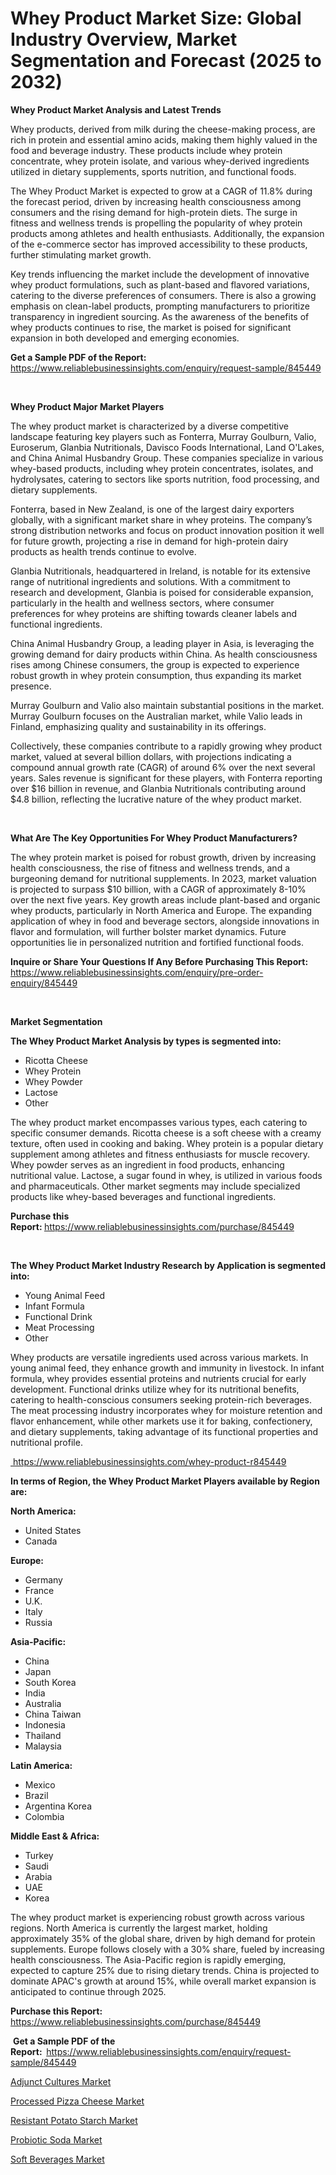 <p><h1>Whey Product Market Size: Global Industry Overview, Market Segmentation and Forecast (2025 to 2032)</h1></p><p><strong>Whey Product Market Analysis and Latest Trends</strong></p>
<p><p>Whey products, derived from milk during the cheese-making process, are rich in protein and essential amino acids, making them highly valued in the food and beverage industry. These products include whey protein concentrate, whey protein isolate, and various whey-derived ingredients utilized in dietary supplements, sports nutrition, and functional foods.</p><p>The Whey Product Market is expected to grow at a CAGR of 11.8% during the forecast period, driven by increasing health consciousness among consumers and the rising demand for high-protein diets. The surge in fitness and wellness trends is propelling the popularity of whey protein products among athletes and health enthusiasts. Additionally, the expansion of the e-commerce sector has improved accessibility to these products, further stimulating market growth.</p><p>Key trends influencing the market include the development of innovative whey product formulations, such as plant-based and flavored variations, catering to the diverse preferences of consumers. There is also a growing emphasis on clean-label products, prompting manufacturers to prioritize transparency in ingredient sourcing. As the awareness of the benefits of whey products continues to rise, the market is poised for significant expansion in both developed and emerging economies.</p></p>
<p><strong>Get a Sample PDF of the Report:&nbsp;</strong> <a href="https://www.reliablebusinessinsights.com/enquiry/request-sample/845449?utm_campaign=1138&utm_medium=2&utm_source=Github&utm_content=ia&utm_term=07042025&utm_id=whey-product">https://www.reliablebusinessinsights.com/enquiry/request-sample/845449</a></p>
<p>&nbsp;</p>
<p><strong>Whey Product Major Market Players</strong></p>
<p><p>The whey product market is characterized by a diverse competitive landscape featuring key players such as Fonterra, Murray Goulburn, Valio, Euroserum, Glanbia Nutritionals, Davisco Foods International, Land O'Lakes, and China Animal Husbandry Group. These companies specialize in various whey-based products, including whey protein concentrates, isolates, and hydrolysates, catering to sectors like sports nutrition, food processing, and dietary supplements.</p><p>Fonterra, based in New Zealand, is one of the largest dairy exporters globally, with a significant market share in whey proteins. The company’s strong distribution networks and focus on product innovation position it well for future growth, projecting a rise in demand for high-protein dairy products as health trends continue to evolve.</p><p>Glanbia Nutritionals, headquartered in Ireland, is notable for its extensive range of nutritional ingredients and solutions. With a commitment to research and development, Glanbia is poised for considerable expansion, particularly in the health and wellness sectors, where consumer preferences for whey proteins are shifting towards cleaner labels and functional ingredients.</p><p>China Animal Husbandry Group, a leading player in Asia, is leveraging the growing demand for dairy products within China. As health consciousness rises among Chinese consumers, the group is expected to experience robust growth in whey protein consumption, thus expanding its market presence.</p><p>Murray Goulburn and Valio also maintain substantial positions in the market. Murray Goulburn focuses on the Australian market, while Valio leads in Finland, emphasizing quality and sustainability in its offerings. </p><p>Collectively, these companies contribute to a rapidly growing whey product market, valued at several billion dollars, with projections indicating a compound annual growth rate (CAGR) of around 6% over the next several years. Sales revenue is significant for these players, with Fonterra reporting over $16 billion in revenue, and Glanbia Nutritionals contributing around $4.8 billion, reflecting the lucrative nature of the whey product market.</p></p>
<p>&nbsp;</p>
<p><strong>What Are The Key Opportunities For Whey Product Manufacturers?</strong></p>
<p><p>The whey protein market is poised for robust growth, driven by increasing health consciousness, the rise of fitness and wellness trends, and a burgeoning demand for nutritional supplements. In 2023, market valuation is projected to surpass $10 billion, with a CAGR of approximately 8-10% over the next five years. Key growth areas include plant-based and organic whey products, particularly in North America and Europe. The expanding application of whey in food and beverage sectors, alongside innovations in flavor and formulation, will further bolster market dynamics. Future opportunities lie in personalized nutrition and fortified functional foods.</p></p>
<p><strong>Inquire or Share Your Questions If Any Before Purchasing This Report:</strong> <a href="https://www.reliablebusinessinsights.com/enquiry/pre-order-enquiry/845449?utm_campaign=1138&utm_medium=2&utm_source=Github&utm_content=ia&utm_term=07042025&utm_id=whey-product">https://www.reliablebusinessinsights.com/enquiry/pre-order-enquiry/845449</a></p>
<p>&nbsp;</p>
<p><strong>Market Segmentation</strong></p>
<p><strong>The Whey Product Market Analysis by types is segmented into:</strong></p>
<p><ul><li>Ricotta Cheese</li><li>Whey Protein</li><li>Whey Powder</li><li>Lactose</li><li>Other</li></ul></p>
<p><p>The whey product market encompasses various types, each catering to specific consumer demands. Ricotta cheese is a soft cheese with a creamy texture, often used in cooking and baking. Whey protein is a popular dietary supplement among athletes and fitness enthusiasts for muscle recovery. Whey powder serves as an ingredient in food products, enhancing nutritional value. Lactose, a sugar found in whey, is utilized in various foods and pharmaceuticals. Other market segments may include specialized products like whey-based beverages and functional ingredients.</p></p>
<p><strong>Purchase this Report:&nbsp;</strong><a href="https://www.reliablebusinessinsights.com/purchase/845449?utm_campaign=1138&utm_medium=2&utm_source=Github&utm_content=ia&utm_term=07042025&utm_id=whey-product">https://www.reliablebusinessinsights.com/purchase/845449</a></p>
<p>&nbsp;</p>
<p><strong>The Whey Product Market Industry Research by Application is segmented into:</strong></p>
<p><ul><li>Young Animal Feed</li><li>Infant Formula</li><li>Functional Drink</li><li>Meat Processing</li><li>Other</li></ul></p>
<p><p>Whey products are versatile ingredients used across various markets. In young animal feed, they enhance growth and immunity in livestock. In infant formula, whey provides essential proteins and nutrients crucial for early development. Functional drinks utilize whey for its nutritional benefits, catering to health-conscious consumers seeking protein-rich beverages. The meat processing industry incorporates whey for moisture retention and flavor enhancement, while other markets use it for baking, confectionery, and dietary supplements, taking advantage of its functional properties and nutritional profile.</p></p>
<p><a href="https://www.reliablebusinessinsights.com/whey-product-r845449?utm_campaign=1138&utm_medium=2&utm_source=Github&utm_content=ia&utm_term=07042025&utm_id=whey-product">&nbsp;https://www.reliablebusinessinsights.com/whey-product-r845449</a></p>
<p><strong>In terms of Region, the Whey Product Market Players available by Region are:</strong></p>
<p>
    <p> <strong> North America: </strong>
        <ul>
            <li>United States</li>
            <li>Canada</li>
        </ul>
        </p> 
    <p> <strong> Europe: </strong>
        <ul>
            <li>Germany</li>
            <li>France</li>
            <li>U.K.</li>
            <li>Italy</li>
            <li>Russia</li>
        </ul>
        </p> 
    <p> <strong> Asia-Pacific: </strong>
        <ul>
            <li>China</li>
            <li>Japan</li>
            <li>South Korea</li>
            <li>India</li>
            <li>Australia</li>
            <li>China Taiwan</li>
            <li>Indonesia</li>
            <li>Thailand</li>
            <li>Malaysia</li>
        </ul>
        </p> 
    <p> <strong> Latin America: </strong>
        <ul>
            <li>Mexico</li>
            <li>Brazil</li>
            <li>Argentina Korea</li>
            <li>Colombia</li>
        </ul>
        </p> 
    <p> <strong> Middle East & Africa: </strong>
        <ul>
            <li>Turkey</li>
            <li>Saudi</li>
            <li>Arabia</li>
            <li>UAE</li>
            <li>Korea</li>
        </ul>
    </p>
    </p>
<p><p>The whey product market is experiencing robust growth across various regions. North America is currently the largest market, holding approximately 35% of the global share, driven by high demand for protein supplements. Europe follows closely with a 30% share, fueled by increasing health consciousness. The Asia-Pacific region is rapidly emerging, expected to capture 25% due to rising dietary trends. China is projected to dominate APAC's growth at around 15%, while overall market expansion is anticipated to continue through 2025.</p></p>
<p><strong>Purchase this Report: </strong><a href="https://www.reliablebusinessinsights.com/purchase/845449?utm_campaign=1138&utm_medium=2&utm_source=Github&utm_content=ia&utm_term=07042025&utm_id=whey-product">https://www.reliablebusinessinsights.com/purchase/845449</a></p>
<p>&nbsp;<strong>Get a Sample PDF of the Report:&nbsp;&nbsp;</strong><a href="https://www.reliablebusinessinsights.com/enquiry/request-sample/845449?utm_campaign=1138&utm_medium=2&utm_source=Github&utm_content=ia&utm_term=07042025&utm_id=whey-product">https://www.reliablebusinessinsights.com/enquiry/request-sample/845449</a></p>
<p><strong></strong></p>
<p><p><a href="https://github.com/tandepinho3p/Market-Research-Report-List-1/blob/main/adjunct-cultures-market.md?utm_campaign=1138&utm_medium=2&utm_source=Github&utm_content=ia&utm_term=07042025&utm_id=whey-product">Adjunct Cultures Market</a></p><p><a href="https://github.com/bhuraoutenc8/Market-Research-Report-List-1/blob/main/processed-pizza-cheese-market.md?utm_campaign=1138&utm_medium=2&utm_source=Github&utm_content=ia&utm_term=07042025&utm_id=whey-product">Processed Pizza Cheese Market</a></p><p><a href="https://github.com/guyerkanakwu/Market-Research-Report-List-1/blob/main/resistant-potato-starch-market.md?utm_campaign=1138&utm_medium=2&utm_source=Github&utm_content=ia&utm_term=07042025&utm_id=whey-product">Resistant Potato Starch Market</a></p><p><a href="https://github.com/syskamazucqa/Market-Research-Report-List-1/blob/main/probiotic-soda-market.md?utm_campaign=1138&utm_medium=2&utm_source=Github&utm_content=ia&utm_term=07042025&utm_id=whey-product">Probiotic Soda Market</a></p><p><a href="https://github.com/totrisammir/Market-Research-Report-List-1/blob/main/soft-beverages-market.md?utm_campaign=1138&utm_medium=2&utm_source=Github&utm_content=ia&utm_term=07042025&utm_id=whey-product">Soft Beverages Market</a></p></p>